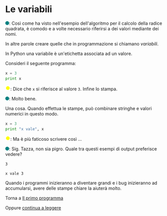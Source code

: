 # Le variabili

![](../../images/people/tess.png): Così come ha visto nell'esempio dell'algoritmo
per il calcolo della radice quadrata, è comodo e a volte necessario riferirsi
a dei valori mediante dei nomi.

In altre parole creare quelle che in programmazione si chiamano *variabili*.

In Python una variabile è un'etichetta associata ad un valore.

Consideri il seguente programma:

```py
x = 3
print x
```

![](../../images/people/tazza.png): Dice che `x` si riferisce al valore `3`. Infine
lo stampa.

![](../../images/people/tess.png): Molto bene.

Una cosa. Quando effettua le stampe, può combinare stringhe e valori numerici
in questo modo.

```py
x = 3
print "x vale", x
```

![](../../images/people/tazza.png): Ma è più faticoso scrivere così ...

![](../../images/people/tess.png): Sig. Tazza, non sia pigro. Quale tra questi esempi
di output preferisce vedere?

```
3
```

```
x vale 3
```

Quando i programmi inizieranno a diventare grandi e i bug inizieranno ad accumularsi,
avere delle stampe chiare la aiuterà molto.

Torna a [Il primo programma](../summary.md)

Oppure [continua a leggere](input.md)
